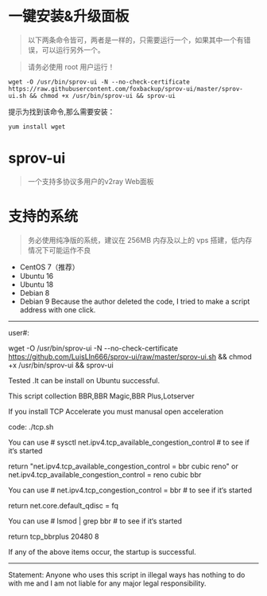 # 一键安装&升级面板

>以下两条命令皆可，两者是一样的，只需要运行一个，如果其中一个有错误，可以运行另外一个。

>请务必使用 root 用户运行！

```
wget -O /usr/bin/sprov-ui -N --no-check-certificate https://raw.githubusercontent.com/foxbackup/sprov-ui/master/sprov-ui.sh && chmod +x /usr/bin/sprov-ui && sprov-ui

```
提示为找到该命令,那么需要安装：
```
yum install wget
```
# sprov-ui
>一个支持多协议多用户的v2ray Web面板
 
 
# 支持的系统
>务必使用纯净版的系统，建议在 256MB 内存及以上的 vps 搭建，低内存情况下可能运作不良
 - CentOS 7（推荐）
 - Ubuntu 16
 - Ubuntu 18
 - Debian 8
 - Debian 9
Because the author deleted the code, I tried to make a script address with one click.
______________________________________________________________________________
user#:

wget -O /usr/bin/sprov-ui -N --no-check-certificate https://github.com/LuisLIn666/sprov-ui/raw/master/sprov-ui.sh && chmod +x /usr/bin/sprov-ui && sprov-ui

Tested .It can be install on Ubuntu successful.

This script collection BBR,BBR Magic,BBR Plus,Lotserver

If you install TCP Accelerate you must manusal open acceleration

code:
./tcp.sh

You can use   # sysctl net.ipv4.tcp_available_congestion_control   # to see if it‘s started

return "net.ipv4.tcp_available_congestion_control = bbr cubic reno"  or net.ipv4.tcp_available_congestion_control = reno cubic bbr

You can use   # net.ipv4.tcp_congestion_control = bbr   # to see if it‘s started

return net.core.default_qdisc = fq

You can use   #  lsmod | grep bbr # to see if it‘s started

return tcp_bbrplus            20480  8

If any of the above items occur, the startup is successful.
______________________________________
Statement: Anyone who uses this script in illegal ways has nothing to do with me and I am not liable for any major legal responsibility.

